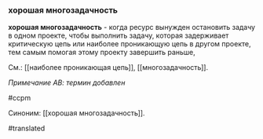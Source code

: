 ### хорошая многозадачность

**хорошая многозадачность** - когда ресурс вынужден остановить задачу в одном проекте, чтобы выполнить задачу, которая задерживает критическую цепь или наиболее проникающую цепь в другом проекте, тем самым помогая этому проекту завершить раньше,

См.: [[наиболее проникающая цепь]], [[многозадачность]].

*Примечание АВ: термин добавлен*

#ccpm

Синоним: [[хорошая многозадачность]].

#translated
